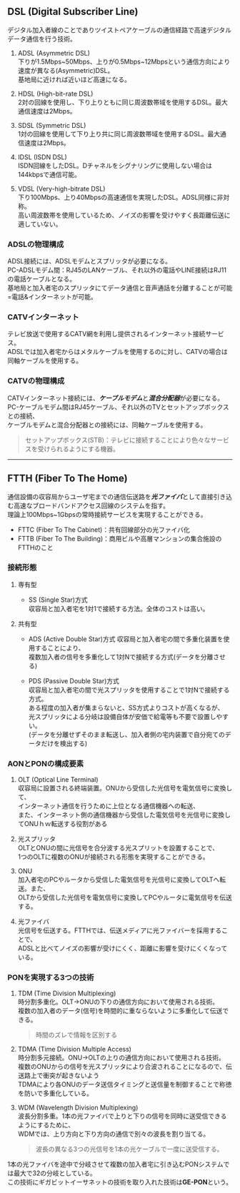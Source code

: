 
## DSL (Digital Subscriber Line)
デジタル加入者線のことでありツイストペアケーブルの通信経路で高速デジタルデータ通信を行う技術。  

1. ADSL (Asymmetric DSL)  
    下りが1.5Mbps~50Mbps、上りが0.5Mbps~12Mbpsという通信方向により速度が異なる(Asymmetric)DSL。  
    基地局に近ければ近いほど高速になる。

2. HDSL (High-bit-rate DSL)  
    2対の回線を使用し、下り上りともに同じ周波数帯域を使用するDSL。最大通信速度は2Mbps。  

3. SDSL (Symmetric DSL)  
    1対の回線を使用して下り上り共に同じ周波数帯域を使用するDSL。最大通信速度は2Mbps。

4. IDSL (ISDN DSL)  
    ISDN回線をしたDSL。Dチャネルをシグナリングに使用しない場合は144kbpsで通信可能。

5. VDSL (Very-high-bitrate DSL)  
    下り100Mbps、上り40Mbpsの高速通信を実現したDSL。ADSL同様に非対称。  
    高い周波数帯を使用しているため、ノイズの影響を受けやすく長距離伝送に適していない。

### ADSLの物理構成
ADSL接続には、ADSLモデムとスプリッタが必要になる。  
PC-ADSLモデム間：RJ45のLANケーブル、それ以外の電話やLINE接続はRJ11の電話ケーブルとなる。  
基地局と加入者宅のスプリッタにてデータ通信と音声通話を分離することが可能=電話&インターネットが可能。

### CATVインターネット
テレビ放送で使用するCATV網を利用し提供されるインターネット接続サービス。  
ADSLでは加入者宅からはメタルケーブルを使用するのに対し、CATVの場合は同軸ケーブルを使用する。

### CATVの物理構成
CATVインターネット接続には、***ケーブルモデム***と***混合分配器***が必要になる。  
PC-ケーブルモデム間はRJ45ケーブル、それ以外のTVとセットアップボックスとの接続、  
ケーブルモデムと混合分配器との接続には、同軸ケーブルを使用する。
> セットアップボックス(STB)：テレビに接続することにより色々なサービスを受けられるようにする機器。

***

## FTTH (Fiber To The Home)
通信設備の収容局からユーザ宅までの通信伝送路を***光ファイバ***として直接引き込む高速なブロードバンドアクセス回線のシステムを指す。  
理論上100Mbps~1Gbpsの常時接続サービスを実現することができる。  

* FTTC (Fiber To The Cabinet)：共有回線部分の光ファイバ化
* FTTB (Fiber To The Building)：商用ビルや高層マンションの集合施設のFTTHのこと

### 接続形態
1. 専有型
    * SS (Single Star)方式  
        収容局と加入者宅を1対1で接続する方法。全体のコストは高い。
    

2. 共有型
    * ADS (Active Double Star)方式
        収容局と加入者宅の間で多重化装置を使用することにより、  
        複数加入者の信号を多重化して1対Nで接続する方式(データを分離させる)

    * PDS (Passive Double Star)方式  
        収容局と加入者宅の間で光スプリッタを使用することで1対Nで接続する方式。  
        ある程度の加入者が集まらないと、SS方式よりコストが高くなるが、  
        光スプリッタによる分岐は設備自体が安価で給電等も不要で設置しやすい。  
        (データを分離せずそのまま転送し、加入者側の宅内装置で自分宛てのデータだけを検出する)

### AONとPONの構成要素
1. OLT (Optical Line Terminal)  
    収容局に設置される終端装置。ONUから受信した光信号を電気信号に変換して、  
    インターネット通信を行うために上位となる通信機器への転送、  
    また、インターネット側の通信機器から受信した電気信号を光信号に変換してONUｈｗ転送する役割がある

2. 光スプリッタ  
    OLTとONUの間に光信号を合分波する光スプリットを設置することで、  
    1つのOLTに複数のONUが接続される形態を実現することができる。

3. ONU  
    加入者宅のPCやルータから受信した電気信号を光信号に変換してOLTへ転送。また、  
    OLTから受信した光信号を電気信号に変換してPCやルータに電気信号を伝送する。

4. 光ファイバ  
    光信号を伝送する。FTTHでは、伝送メディアに光ファイバーを採用することで、  
    ADSLと比べてノイズの影響が受けにくく、距離に影響を受けにくくなっている。

### PONを実現する3つの技術
1. TDM (Time Division Multiplexing)  
    時分割多重化。OLT→ONUの下りの通信方向において使用される技術。  
    複数の加入者のデータ(信号)を時間的に重ならないように多重化して伝送できる。  
    >時間のズレで情報を区別する

2. TDMA (Time Division Multiple Access)  
    時分割多元接続。ONU→OLTの上りの通信方向において使用される技術。  
    複数のONUからの信号を光スプリッタにより合波されることになるので、伝送路上で衝突が起きないよう  
    TDMAにより各ONUのデータ送信タイミングと送信量を制御することで称徳を防いで多重化している。

3. WDM (Wavelength Division Multiplexing)  
    波長分割多重。1本の光ファイバで上りと下りの信号を同時に送受信できるようにするために、  
    WDMでは、上り方向と下り方向の通信で別々の波長を割り当てる。  
    >波長の異なる3つの光信号を1本の光ケーブルで一度に送受信する。
    
1本の光ファイバを途中で分岐させて複数の加入者宅に引き込むPONシステムでは最大で32の分岐としている。  
この技術にギガビットイーサネットの技術を取り入れた技術は**GE-PON**という。